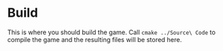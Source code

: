 Build
======

This is where you should build the game. Call `cmake ../Source\ Code` to compile the game and the resulting files will be stored here.